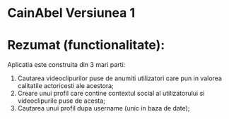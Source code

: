 # CainAbel Versiunea 1

# Rezumat (functionalitate):
Aplicatia este construita din 3 mari parti:
1) Cautarea videoclipurilor puse de anumiti utilizatori care pun in valorea calitatile actoricesti ale acestora;
2) Creare unui profil care contine contextul social al utilizatorului si videoclipurile puse de acesta;
3) Cautarea unui profil dupa username (unic in baza de date);



